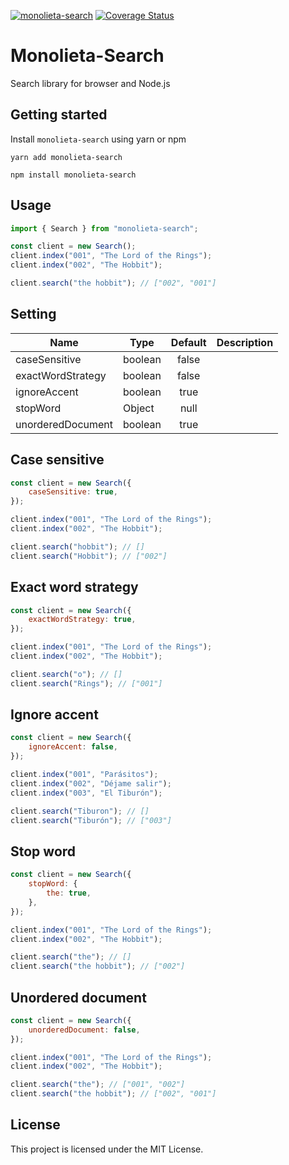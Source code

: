 [![monolieta-search](https://badgen.net/bundlephobia/minzip/monolieta-search)](https://bundlephobia.com/result?p=monolieta-search)
[![Coverage Status](https://coveralls.io/repos/github/jonattanva/monolieta-search/badge.svg?branch=main)](https://coveralls.io/github/jonattanva/monolieta-search?branch=main)

# Monolieta-Search

Search library for browser and Node.js

## Getting started

Install `monolieta-search` using yarn or npm

```shell
yarn add monolieta-search
```

```shell
npm install monolieta-search
```

## Usage

```js
import { Search } from "monolieta-search";

const client = new Search();
client.index("001", "The Lord of the Rings");
client.index("002", "The Hobbit");

client.search("the hobbit"); // ["002", "001"]
```

## Setting

| Name              | Type    | Default | Description |
| ----------------- | ------- | :-----: | ----------- |
| caseSensitive     | boolean |  false  |             |
| exactWordStrategy | boolean |  false  |             |
| ignoreAccent      | boolean |  true   |             |
| stopWord          | Object  |  null   |             |
| unorderedDocument | boolean |  true   |             |

## Case sensitive

```js
const client = new Search({
    caseSensitive: true,
});

client.index("001", "The Lord of the Rings");
client.index("002", "The Hobbit");

client.search("hobbit"); // []
client.search("Hobbit"); // ["002"]
```

## Exact word strategy

```js
const client = new Search({
    exactWordStrategy: true,
});

client.index("001", "The Lord of the Rings");
client.index("002", "The Hobbit");

client.search("o"); // []
client.search("Rings"); // ["001"]
```

## Ignore accent

```js
const client = new Search({
    ignoreAccent: false,
});

client.index("001", "Parásitos");
client.index("002", "Déjame salir");
client.index("003", "El Tiburón");

client.search("Tiburon"); // []
client.search("Tiburón"); // ["003"]
```

## Stop word

```js
const client = new Search({
    stopWord: {
        the: true,
    },
});

client.index("001", "The Lord of the Rings");
client.index("002", "The Hobbit");

client.search("the"); // []
client.search("the hobbit"); // ["002"]
```

## Unordered document

```js
const client = new Search({
    unorderedDocument: false,
});

client.index("001", "The Lord of the Rings");
client.index("002", "The Hobbit");

client.search("the"); // ["001", "002"]
client.search("the hobbit"); // ["002", "001"]
```

## License

This project is licensed under the MIT License.
